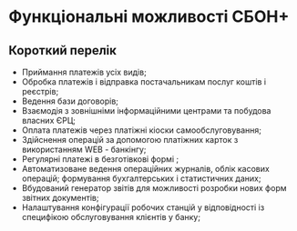 # Функціональні можливості СБОН+

## Короткий перелік

- Приймання платежів усіх видів;
- Обробка платежів і відправка постачальникам послуг коштів і реєстрів;
- Ведення бази договорів;
- Взаємодія з зовнішніми інформаційними центрами та побудова власних ЄРЦ;
- Оплата платежів через  платіжні кіоски самообслуговування;
- Здійснення операцій за допомогою платіжних карток з використанням WEB - банкінгу;
- Регулярні платежі в безготівкові формі ;
- Автоматизоване ведення операційних журналів, облік касових операцій; формування бухгалтерських і статистичних даних;
- Вбудований генератор звітів для можливості розробки нових форм звітних документів;
- Налаштування конфігурації робочих станцій у відповідності із специфікою обслуговування клієнтів у банку;

